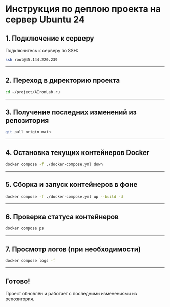 # Инструкция по деплою проекта на сервер Ubuntu 24

## 1. Подключение к серверу

Подключитесь к серверу по SSH:

```bash
ssh root@45.144.220.239
```

---

## 2. Переход в директорию проекта

```bash
cd ~/project/AIronLab.ru
```

---

## 3. Получение последних изменений из репозитория

```bash
git pull origin main
```

---

## 4. Остановка текущих контейнеров Docker

```bash
docker compose -f ./docker-compose.yml down
```

---

## 5. Сборка и запуск контейнеров в фоне

```bash
docker compose -f ./docker-compose.yml up --build -d
```

---

## 6. Проверка статуса контейнеров

```bash
docker compose ps
```

---

## 7. Просмотр логов (при необходимости)

```bash
docker compose logs -f
```

---

## Готово!

Проект обновлён и работает с последними изменениями из репозитория.
